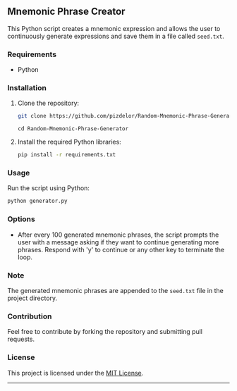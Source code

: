 
## Mnemonic Phrase Creator

This Python script creates a mnemonic expression and allows the user to continuously generate expressions and save them in a file called `seed.txt`.
### Requirements

- Python

### Installation

1. Clone the repository:

   ```bash
   git clone https://github.com/pizdelor/Random-Mnemonic-Phrase-Generator.git
   ```
   ```
   cd Random-Mnemonic-Phrase-Generator
   ```

2. Install the required Python libraries:

   ```bash
   pip install -r requirements.txt
   ```

### Usage

Run the script using Python:

```bash
python generator.py
```

### Options

- After every 100 generated mnemonic phrases, the script prompts the user with a message asking if they want to continue generating more phrases. Respond with 'y' to continue or any other key to terminate the loop.

### Note

The generated mnemonic phrases are appended to the `seed.txt` file in the project directory.

### Contribution

Feel free to contribute by forking the repository and submitting pull requests.

### License

This project is licensed under the [MIT License](LICENSE).

---
